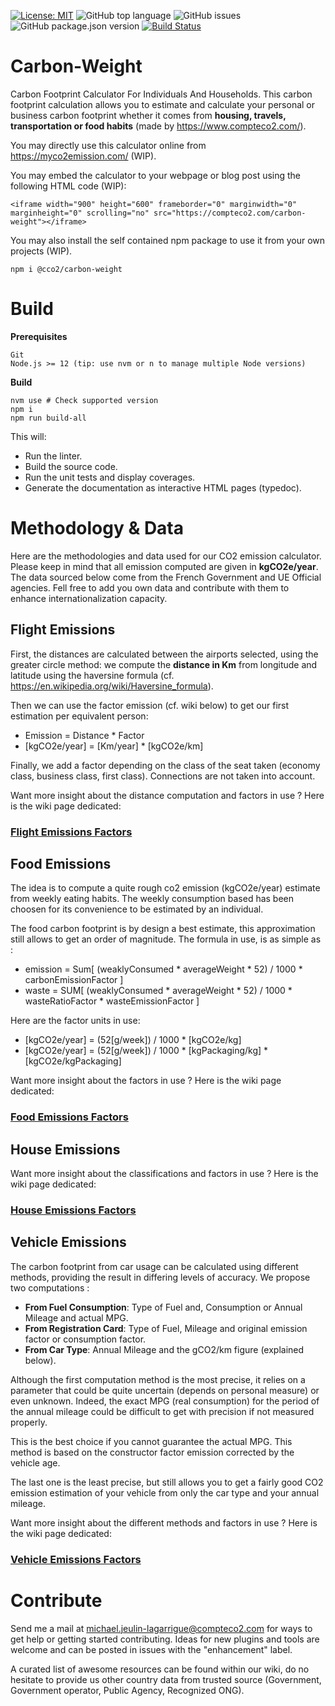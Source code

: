[![License: MIT](https://img.shields.io/badge/License-MIT-yellow.svg)](https://opensource.org/licenses/MIT)
![GitHub top language](https://img.shields.io/github/languages/top/CompteCO2/Carbon-Weight)
![GitHub issues](https://img.shields.io/github/issues/CompteCO2/Carbon-Weight)
![GitHub package.json version](https://img.shields.io/github/package-json/v/CompteCO2/Carbon-Weight)
[![Build Status](https://travis-ci.org/CompteCO2/Carbon-Weight.svg?branch=main)](https://travis-ci.org/CompteCO2/Carbon-Weight)

# Carbon-Weight
Carbon Footprint Calculator For Individuals And Households. This carbon footprint calculation allows you to estimate and calculate your personal or business carbon footprint whether it comes from **housing, travels, transportation or food habits** (made by https://www.compteco2.com/).

You may directly use this calculator online from https://myco2emission.com/ (WIP).

You may embed the calculator to your webpage or blog post using the following HTML code (WIP):
```
<iframe width="900" height="600" frameborder="0" marginwidth="0" marginheight="0" scrolling="no" src="https://compteco2.com/carbon-weight"></iframe>
```

You may also install the self contained npm package to use it from your own projects (WIP).
```
npm i @cco2/carbon-weight
```

# Build
**Prerequisites**
```
Git
Node.js >= 12 (tip: use nvm or n to manage multiple Node versions)
```

**Build**
```
nvm use # Check supported version
npm i
npm run build-all
```

This will:
- Run the linter.
- Build the source code.
- Run the unit tests and display coverages.
- Generate the documentation as interactive HTML pages (typedoc).

# Methodology & Data
Here are the methodologies and data used for our CO2 emission calculator. Please keep in mind that all emission computed are given in **kgCO2e/year**. The data sourced below come from the French Government and UE Official agencies. Fell free to add you own data and contribute with them to enhance internationalization capacity.

## Flight Emissions
First, the distances are calculated between the airports selected, using the greater circle method: we compute the **distance in Km** from longitude and latitude using the haversine formula (cf. https://en.wikipedia.org/wiki/Haversine_formula).

Then we can use the factor emission (cf. wiki below) to get our first estimation per equivalent person:
- Emission = Distance * Factor
- [kgCO2e/year] = [Km/year] * [kgCO2e/km]

Finally, we add a factor depending on the class of the seat taken (economy class, business class, first class). Connections are not taken into account.

Want more insight about the distance computation and factors in use ? Here is the wiki page dedicated:
### [Flight Emissions Factors](/wiki/flight.md)

## Food Emissions
The idea is to compute a quite rough co2 emission (kgCO2e/year) estimate from weekly eating habits. The weekly consumption based has been choosen for its convenience to be estimated by an individual.

The food carbon footprint is by design a best estimate, this approximation still allows to get an order of magnitude. The formula in use, is as simple as :
- emission = Sum[ (weaklyConsumed * averageWeight * 52) / 1000 * carbonEmissionFactor ]
- waste = SUM[ (weaklyConsumed * averageWeight * 52) / 1000 * wasteRatioFactor * wasteEmissionFactor ]

Here are the factor units in use:
- [kgCO2e/year] = (52[g/week]) / 1000 * [kgCO2e/kg]
- [kgCO2e/year] = (52[g/week]) / 1000 * [kgPackaging/kg] * [kgCO2e/kgPackaging]

Want more insight about the factors in use ? Here is the wiki page dedicated:
### [Food Emissions Factors](/wiki/food.md)

## House Emissions

Want more insight about the classifications and factors in use ? Here is the wiki page dedicated:
### [House Emissions Factors](/wiki/house.md)

## Vehicle Emissions
The carbon footprint from car usage can be calculated using different methods, providing the result in differing levels of accuracy. We propose two computations :
- **From Fuel Consumption**: Type of Fuel and, Consumption or Annual Mileage and actual MPG.
- **From Registration Card**: Type of Fuel, Mileage and original emission factor or consumption factor.
- **From Car Type**: Annual Mileage and the gCO2/km figure (explained below).

Although the first computation method is the most precise, it relies on a parameter that could be quite uncertain (depends on personal measure) or even unknown. Indeed, the exact MPG (real consumption) for the period of the annual mileage could be difficult to get with precision if not measured properly.

This is the best choice if you cannot guarantee the actual MPG. This method is based on the constructor factor emission corrected by the vehicle age.

The last one is the least precise, but still allows you to get a fairly good CO2 emission estimation of your vehicle from only the car type and your annual mileage.

Want more insight about the different methods and factors in use ? Here is the wiki page dedicated:
### [Vehicle Emissions Factors](/wiki/vehicle.md)

# Contribute
Send me a mail at michael.jeulin-lagarrigue@compteco2.com for ways to get help or getting started contributing. Ideas for new plugins and tools are welcome and can be posted in issues with the "enhancement" label.

A curated list of awesome resources can be found within our wiki, do no hesitate to provide us other country data from trusted source (Government, Government operator, Public Agency, Recognized ONG).
